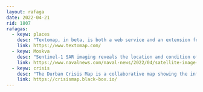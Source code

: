 ```yaml
---
layout: rafaga
date: 2022-04-21
rid: 1807
rafagas:
  - keyw: places
    desc: "Textomap, in beta, is both a web service and an extension for Chrome that allows you to make point maps based on the recognition of place names within texts"
    link: https://www.textomap.com/
  - keyw: Moskva
    desc: "Sentinel-1 SAR imaging reveals the location and condition of Moskva shortly after it was torpedoed, as well as the movements of the Russian Navy in the Black Sea on April 15"
    link: https://www.navalnews.com/naval-news/2022/04/satellite-image-pinpoints-russian-cruiser-moskva-as-she-burned/
  - keyw: crisis
    desc: "The Durban Crisis Map is a collaborative map showing the information needed to help or receive help in the KwaZulu Natal area, which has been hit hard by the COVID-19 pandemic, civil unrest and flooding."
    link: https://crisismap.black-box.io/
---
```

